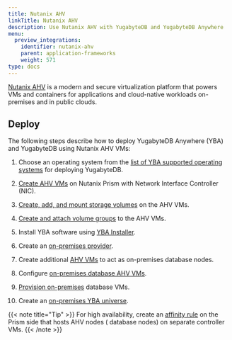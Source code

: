 ```yaml
---
title: Nutanix AHV
linkTitle: Nutanix AHV
description: Use Nutanix AHV with YugabyteDB and YugabyteDB Anywhere
menu:
  preview_integrations:
    identifier: nutanix-ahv
    parent: application-frameworks
    weight: 571
type: docs
---
```


[Nutanix AHV](https://www.nutanix.com/products/ahv) is a modern and secure virtualization platform that powers VMs and containers for applications and cloud-native workloads on-premises and in public clouds.

## Deploy

The following steps describe how to deploy YugabyteDB Anywhere (YBA) and YugabyteDB using Nutanix AHV VMs:

1. Choose an operating system from the [list of YBA supported operating systems](../../../yugabyte-platform/configure-yugabyte-platform/supported-os-and-arch/) for deploying YugabyteDB.

1. [Create AHV VMs](https://portal.nutanix.com/page/documents/details?targetId=Prism-Central-Guide-vpc_2023_4:mul-vm-create-acropolis-pc-t.html) on Nutanix Prism with Network Interface Controller (NIC).

1. [Create, add, and mount storage volumes](https://portal.nutanix.com/page/documents/solutions/details?targetId=RA-2107-SAP-High-Availability-Using-Nutanix-Volumes:set-up-disks-using-nutanix-volumes-for-os-clustering.html) on the AHV VMs.

1. [Create and attach volume groups](https://portal.nutanix.com/page/documents/solutions/details?targetId=RA-2012-Informatica-PowerCenter-Grid:nutanix-volume-groups.html) to the AHV VMs.

1. Install YBA software using [YBA Installer](../../../yugabyte-platform/install-yugabyte-platform/install-software/installer/).

1. Create an [on-premises provider](../../../yugabyte-platform/configure-yugabyte-platform/set-up-cloud-provider/on-premises/#configure-the-on-premises-provider).

1. Create additional [AHV VMs](https://portal.nutanix.com/page/documents/details?targetId=Prism-Central-Guide-vpc_2023_4:mul-vm-create-acropolis-pc-t.html) to act as on-premises database nodes.

1. Configure [on-premises database AHV VMs](../../../yugabyte-platform/configure-yugabyte-platform/set-up-cloud-provider/on-premises/#advanced).

1. [Provision on-premises](../../../yugabyte-platform/configure-yugabyte-platform/set-up-cloud-provider/on-premises-script/) database VMs.

1. Create an [on-premises YBA universe](../../../yugabyte-platform/create-deployments/).

{{< note title="Tip" >}}
For high availability, create an [affinity rule](https://portal.nutanix.com/page/documents/details?targetId=Prism-Central-Guide-vpc_2023_4:mul-affinity-policies-pc-c.html) on the Prism side that hosts AHV nodes ( database nodes) on separate controller VMs.
{{< /note >}}
